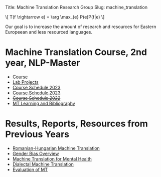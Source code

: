 Title: Machine Translation Research Group
Slug: machine_translation

<script src="https://cdnjs.cloudflare.com/ajax/libs/mathjax/2.7.7/MathJax.js?config=TeX-AMS-MML_HTMLorMML"></script>


\\[ T(f \rightarrow e) = \arg \max_{e} P(e)P(f|e) \\]

<style>
tr:nth-child(even) {
  background-color: #b2b2b24f!important;
  color: #1e1e1e!important;
}
</style>

Our goal is to increase the amount of research and resources for Eastern Europeean and less resourced languages.

# Machine Translation Course, 2nd year, NLP-Master

- [Course](machine_translation/course.html)
- [Lab Projects](machine_translation/course.html#projects)
- [Course Schedule 2023](machine_translation/schedule_24_25.html)
- <s>[Course Schedule 2023](machine_translation/schedule_23_24.html)</s>
- <s>[Course Schedule 2022](machine_translation/schedule_22_23.html)</s>
- [MT Learning and Bibliography](machine_translation/bibliography.html)


# Results, Reports, Resources from Previous Years
- [Romanian-Hungarian Machine Translation](machine_translation/22_23/hu_ro.html)
- [Gender Bias Overview](machine_translation/22_23/genderbias.html)
- [Machine Translation for Mental Health](machine_translation/22_23/mental_health.html) 
- [Dialectal Machine Translation](https://github.com/lucianistrati/Machine-Translation-Romanian-Dialects)
- [Evaluation of MT](https://github.com/eu3neuom/machine-translation/blob/main/paper.pdf)








